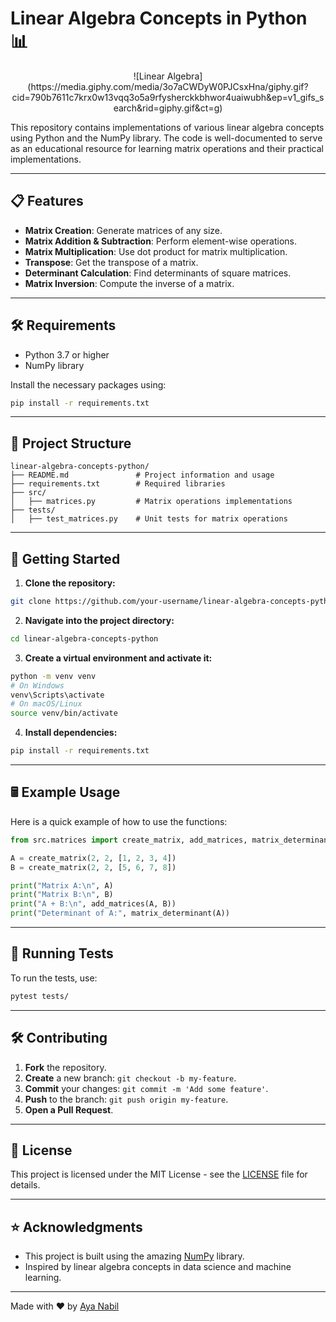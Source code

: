 # Linear Algebra Concepts in Python 📊

<div style="text-align: center;"> 
![Linear Algebra](https://media.giphy.com/media/3o7aCWDyW0PJCsxHna/giphy.gif?cid=790b7611c7krx0w13vqq3o5a9rfysherckkbhwor4uaiwubh&ep=v1_gifs_search&rid=giphy.gif&ct=g) 
</div>


This repository contains implementations of various linear algebra concepts using Python and the NumPy library. The code is well-documented to serve as an educational resource for learning matrix operations and their practical implementations.

---

## 📋 Features
- **Matrix Creation**: Generate matrices of any size.
- **Matrix Addition & Subtraction**: Perform element-wise operations.
- **Matrix Multiplication**: Use dot product for matrix multiplication.
- **Transpose**: Get the transpose of a matrix.
- **Determinant Calculation**: Find determinants of square matrices.
- **Matrix Inversion**: Compute the inverse of a matrix.

---

## 🛠️ Requirements
- Python 3.7 or higher
- NumPy library

Install the necessary packages using:

```bash
pip install -r requirements.txt
```

---

## 📂 Project Structure

```
linear-algebra-concepts-python/
├── README.md               # Project information and usage
├── requirements.txt        # Required libraries
├── src/
│   ├── matrices.py         # Matrix operations implementations
├── tests/
│   ├── test_matrices.py    # Unit tests for matrix operations
```

---

## 🚀 Getting Started

1. **Clone the repository:**

```bash
git clone https://github.com/your-username/linear-algebra-concepts-python.git
```

2. **Navigate into the project directory:**

```bash
cd linear-algebra-concepts-python
```

3. **Create a virtual environment and activate it:**

```bash
python -m venv venv
# On Windows
venv\Scripts\activate
# On macOS/Linux
source venv/bin/activate
```

4. **Install dependencies:**

```bash
pip install -r requirements.txt
```

---

## 🖩 Example Usage

Here is a quick example of how to use the functions:

```python
from src.matrices import create_matrix, add_matrices, matrix_determinant

A = create_matrix(2, 2, [1, 2, 3, 4])
B = create_matrix(2, 2, [5, 6, 7, 8])

print("Matrix A:\n", A)
print("Matrix B:\n", B)
print("A + B:\n", add_matrices(A, B))
print("Determinant of A:", matrix_determinant(A))
```

---

## 🧪 Running Tests

To run the tests, use:

```bash
pytest tests/
```

---

## 🛠️ Contributing

1. **Fork** the repository.
2. **Create** a new branch: `git checkout -b my-feature`.
3. **Commit** your changes: `git commit -m 'Add some feature'`.
4. **Push** to the branch: `git push origin my-feature`.
5. **Open a Pull Request**.

---

## 📜 License

This project is licensed under the MIT License - see the [LICENSE](LICENSE) file for details.

---

## ⭐ Acknowledgments

- This project is built using the amazing [NumPy](https://numpy.org/) library.
- Inspired by linear algebra concepts in data science and machine learning.

---

Made with ❤️ by [Aya Nabil](https://github.com/1AyaNabil1)

